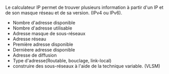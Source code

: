 Le calculateur IP permet de trouver plusieurs information à partir d'un IP et de son masque réseau et de sa version. (IPv4 ou IPv6).
  - Nombre d'adresse disponible
  - Nombre d'adresse utilisable
  - Adresse masque de sous-réseaux
  - Adresse réseau
  - Première adresse disponible
  - Dernièere adresse disponible
  - Adresse de diffusion
  - Type d'adresse(Routable, bouclage, link-local)
  - construire des sous-réseaux à l'aide de la technique variable. (VLSM)

